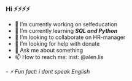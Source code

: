 ### **Hi**  ⚡⚡⚡⚡

- 🔭 I’m currently working on selfeducation
- 🌱 I’m currently learning ___SQL and Python___
- 👯 I’m looking to collaborate on HR-manager
- 🤔 I’m looking for help with donate
- 💬 Ask me about something
- 📫 How to reach me: inst: @alen.lis

*- ⚡ Fun fact: i dont speak English*

